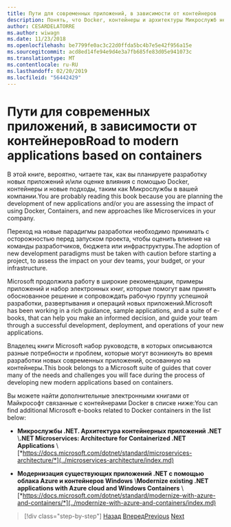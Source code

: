 ```yaml
---
title: Пути для современных приложений, в зависимости от контейнеров
description: Понять, что Docker, контейнеры и архитектуры Микрослужб не являются универсальным решением. Здесь вы найдете несколько ссылок, которые помогут вам решить.
author: CESARDELATORRE
ms.author: wiwagn
ms.date: 11/23/2018
ms.openlocfilehash: be7799fe0ac3c22d0ffda5bc4b7e5e42f956a15e
ms.sourcegitcommit: acd8ed14fe94e9d4e3a7fb685fe83d05e941073c
ms.translationtype: MT
ms.contentlocale: ru-RU
ms.lasthandoff: 02/20/2019
ms.locfileid: "56442429"
---
```

# <a name="road-to-modern-applications-based-on-containers"></a><span data-ttu-id="75738-104">Пути для современных приложений, в зависимости от контейнеров</span><span class="sxs-lookup"><span data-stu-id="75738-104">Road to modern applications based on containers</span></span>

<span data-ttu-id="75738-105">В этой книге, вероятно, читаете так, как вы планируете разработку новых приложений и/или оценке влияния с помощью Docker, контейнеры и новые подходы, таким как Микрослужбы в вашей компании.</span><span class="sxs-lookup"><span data-stu-id="75738-105">You are probably reading this book because you are planning the development of new applications and/or you are assessing the impact of using Docker, Containers, and new approaches like Microservices in your company.</span></span>

<span data-ttu-id="75738-106">Переход на новые парадигмы разработки необходимо принимать с осторожностью перед запуском проекта, чтобы оценить влияние на команды разработчиков, бюджета или инфраструктуры.</span><span class="sxs-lookup"><span data-stu-id="75738-106">The adoption of new development paradigms must be taken with caution before starting a project, to assess the impact on your dev teams, your budget, or your infrastructure.</span></span>

<span data-ttu-id="75738-107">Microsoft продолжила работу в широкие рекомендации, примеры приложений и набор электронных книг, которые помогут вам принять обоснованное решение и сопровождать рабочую группу успешной разработки, развертывания и операций новых приложений.</span><span class="sxs-lookup"><span data-stu-id="75738-107">Microsoft has been working in a rich guidance, sample applications, and a suite of e-books, that can help you make an informed decision, and guide your team through a successful development, deployment, and operations of your new applications.</span></span>

<span data-ttu-id="75738-108">Владелец книги Microsoft набор руководств, в которых описываются разные потребности и проблем, которые могут возникнуть во время разработки новых современных приложений, основанную на контейнеры.</span><span class="sxs-lookup"><span data-stu-id="75738-108">This book belongs to a Microsoft suite of guides that cover many of the needs and challenges you will face during the process of developing new modern applications based on containers.</span></span>

<span data-ttu-id="75738-109">Вы можете найти дополнительные электронными книгами от Майкрософт связанные с контейнерами Docker в списке ниже:</span><span class="sxs-lookup"><span data-stu-id="75738-109">You can find additional Microsoft e-books related to Docker containers in the list below:</span></span>

- <span data-ttu-id="75738-110">**Микрослужбы .NET. Архитектура контейнерных приложений .NET** \\</span><span class="sxs-lookup"><span data-stu-id="75738-110">**.NET Microservices: Architecture for Containerized .NET Applications** \\</span></span>
  [*https://docs.microsoft.com/dotnet/standard/microservices-architecture/*](../microservices-architecture/index.md)

- <span data-ttu-id="75738-111">**Модернизация существующих приложений .NET с помощью облака Azure и контейнеров Windows** \\</span><span class="sxs-lookup"><span data-stu-id="75738-111">**Modernize existing .NET applications with Azure cloud and Windows Containers** \\</span></span>
  [*https://docs.microsoft.com/dotnet/standard/modernize-with-azure-and-containers/*](../modernize-with-azure-and-containers/index.md)

>[!div class="step-by-step"]
><span data-ttu-id="75738-112">[Назад](docker-containers-images-and-registries.md)
>[Вперед](docker-application-lifecycle/index.md)</span><span class="sxs-lookup"><span data-stu-id="75738-112">[Previous](docker-containers-images-and-registries.md)
[Next](docker-application-lifecycle/index.md)</span></span>
